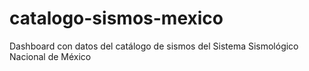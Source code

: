 # catalogo-sismos-mexico
Dashboard con datos del catálogo de sismos del Sistema Sismológico Nacional de México
